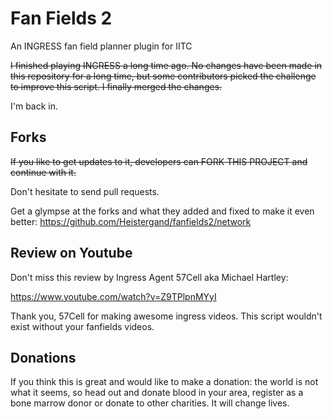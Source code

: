 # Fan Fields 2
An INGRESS fan field planner plugin for IITC

~~I finished playing INGRESS a long time ago. No changes have been made in this repository for a long time, but 
some contributors picked the challenge to improve this script. I finally merged the changes.~~  

I'm back in.

## Forks
~~If you like to get updates to it, developers can FORK THIS PROJECT and continue with it.~~

Don't hesitate to send pull requests.

Get a glympse at the forks and what they added and fixed to make it even better:
https://github.com/Heistergand/fanfields2/network

## Review on Youtube
Don't miss this review by Ingress Agent 57Cell aka Michael Hartley:

https://www.youtube.com/watch?v=Z9TPlpnMYyI

Thank you, 57Cell for making awesome ingress videos. This script wouldn't exist without your fanfields videos.

## Donations
If you think this is great and would like to make a donation: the world is not what it seems, so head out and donate blood in your area, register as a bone marrow donor or donate to other charities. It will change lives.
